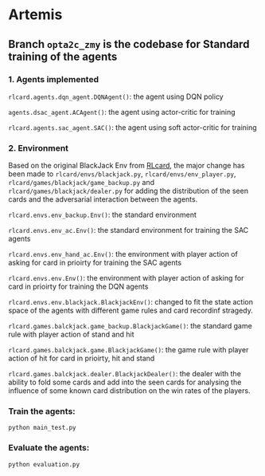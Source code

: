 # Artemis

## Branch `opta2c_zmy` is the codebase for Standard training of the agents
### 1. Agents implemented
`rlcard.agents.dqn_agent.DQNAgent()`: the agent using DQN policy

`agents.dsac_agent.ACAgent()`: the agent using actor-critic for training

`rlcard.agents.sac_agent.SAC()`: the agent using soft actor-critic for training

### 2. Environment
Based on the original BlackJack Env from [RLcard](https://github.com/datamllab/rlcard), the major change has been made to `rlcard/envs/blackjack.py`, `rlcard/envs/env_player.py`, `rlcard/games/blackjack/game_backup.py` and `rlcard/games/blackjack/dealer.py` for adding the distribution of the seen cards and the adversarial interaction between the agents.

`rlcard.envs.env_backup.Env()`: the standard environment

`rlcard.envs.env_ac.Env()`: the standard environment for training the SAC agents

`rlcard.envs.env_hand_ac.Env()`: the environment with player action of asking for card in prioirty for training the SAC agents

`rlcard.envs.env.Env()`: the environment with player action of asking for card in prioirty for training the DQN agents

`rlcard.envs.env.blackjack.BlackjackEnv()`: changed to fit the state action space of the agents with different game rules and card recordinf stragedy.

`rlcard.games.balckjack.game_backup.BlackjackGame()`: the standard game rule with player action of stand and hit

`rlcard.games.balckjack.game.BlackjackGame()`: the game rule with player action of hit for card in prioirty, hit and stand

`rlcard.games.balckjack.dealer.BlackjackDealer()`: the dealer with the ability to fold some cards and add into the seen cards for analysing the influence of some known card distribution on the win rates of the players.

### Train the agents:
```
python main_test.py 
```

### Evaluate the agents:
```
python evaluation.py 
```
